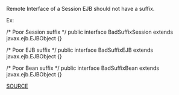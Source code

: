Remote Interface of a Session EJB should not have a suffix.

Ex:

/* Poor Session suffix */
public interface BadSuffixSession extends javax.ejb.EJBObject {}

/* Poor EJB suffix */
public interface BadSuffixEJB extends javax.ejb.EJBObject {}

/* Poor Bean suffix */
public interface BadSuffixBean extends javax.ejb.EJBObject {}
            

[SOURCE](https://pmd.github.io/pmd-5.3.3/pmd-java/rules/java/j2ee.html#RemoteInterfaceNamingConvention)

